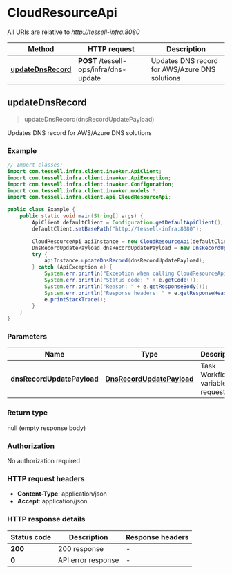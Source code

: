 # CloudResourceApi

All URIs are relative to *http://tessell-infra:8080*

Method | HTTP request | Description
------------- | ------------- | -------------
[**updateDnsRecord**](CloudResourceApi.md#updateDnsRecord) | **POST** /tessell-ops/infra/dns-update | Updates DNS record for AWS/Azure DNS solutions



## updateDnsRecord

> updateDnsRecord(dnsRecordUpdatePayload)

Updates DNS record for AWS/Azure DNS solutions

### Example

```java
// Import classes:
import com.tessell.infra.client.invoker.ApiClient;
import com.tessell.infra.client.invoker.ApiException;
import com.tessell.infra.client.invoker.Configuration;
import com.tessell.infra.client.invoker.models.*;
import com.tessell.infra.client.api.CloudResourceApi;

public class Example {
    public static void main(String[] args) {
        ApiClient defaultClient = Configuration.getDefaultApiClient();
        defaultClient.setBasePath("http://tessell-infra:8080");

        CloudResourceApi apiInstance = new CloudResourceApi(defaultClient);
        DnsRecordUpdatePayload dnsRecordUpdatePayload = new DnsRecordUpdatePayload(); // DnsRecordUpdatePayload | Task Workflow variable request
        try {
            apiInstance.updateDnsRecord(dnsRecordUpdatePayload);
        } catch (ApiException e) {
            System.err.println("Exception when calling CloudResourceApi#updateDnsRecord");
            System.err.println("Status code: " + e.getCode());
            System.err.println("Reason: " + e.getResponseBody());
            System.err.println("Response headers: " + e.getResponseHeaders());
            e.printStackTrace();
        }
    }
}
```

### Parameters


Name | Type | Description  | Notes
------------- | ------------- | ------------- | -------------
 **dnsRecordUpdatePayload** | [**DnsRecordUpdatePayload**](DnsRecordUpdatePayload.md)| Task Workflow variable request |

### Return type

null (empty response body)

### Authorization

No authorization required

### HTTP request headers

- **Content-Type**: application/json
- **Accept**: application/json


### HTTP response details
| Status code | Description | Response headers |
|-------------|-------------|------------------|
| **200** | 200 response |  -  |
| **0** | API error response |  -  |

